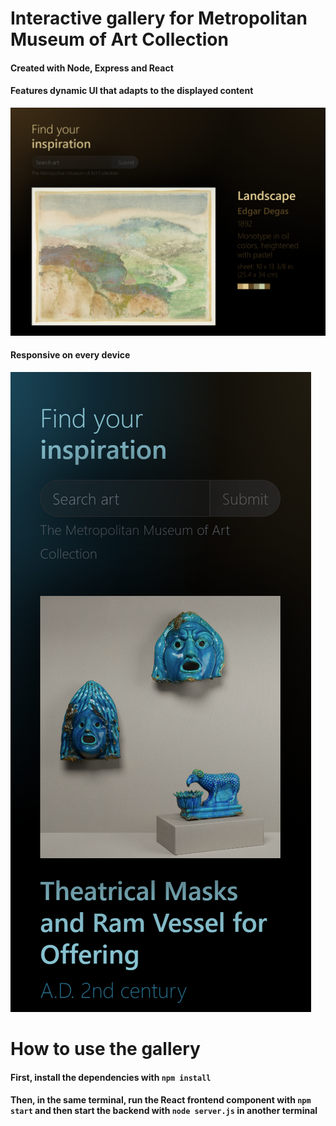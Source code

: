 # Interactive gallery for Metropolitan Museum of Art Collection
#### Created with Node, Express and React
#### Features dynamic UI that adapts to the displayed content
![desktop](https://github.com/mircea-popa02/e-art-gallery/blob/master/public/Screenshot%202023-02-10%20202251.png?raw=true)

#### Responsive on every device
![mobile](https://github.com/mircea-popa02/e-art-gallery/blob/master/public/Screenshot%202023-02-10%20202735.png?raw=true)

# How to use the gallery

#### First, install the **dependencies** with `npm install`

#### Then, in the same terminal, run the **React frontend component** with `npm start` and then start the **backend** with `node server.js` in another terminal

